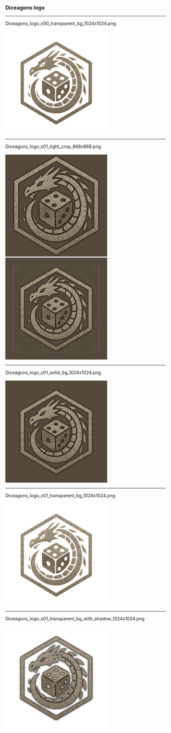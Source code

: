 ### Diceagons logo

---

Diceagons_logo_v00_transparent_bg_1024x1024.png<br><br>
<a href="https://raw.githubusercontent.com/jesterjunk/WurmUnlimited_Diceagons/refs/heads/master/logo/Diceagons_logo_v00_transparent_bg_1024x1024.png" title="Diceagons_logo_v00_transparent_bg_1024x1024.png">
<img width="320px" src="https://github.com/jesterjunk/WurmUnlimited_Diceagons/blob/master/logo/Diceagons_logo_v00_transparent_bg_1024x1024.png" title="Diceagons_logo_v00_transparent_bg_1024x1024.png">
</a>
<hr>
Diceagons_logo_v01_tight_crop_868x868.png<br><br>
<a href="https://github.com/jesterjunk/WurmUnlimited_Diceagons/blob/master/logo/Diceagons_logo_v01_tight_crop_868x868.png" title="Diceagons_logo_v01_tight_crop_868x868.png">
<img width="320px" src="https://github.com/jesterjunk/WurmUnlimited_Diceagons/blob/master/logo/Diceagons_logo_v01_tight_crop_868x868.png">
</a><a href="https://github.com/jesterjunk/WurmUnlimited_Diceagons/blob/master/logo/2025-05-03_222205.png" title="2025-05-03_222205.png">
<img width="320px" src="https://github.com/jesterjunk/WurmUnlimited_Diceagons/blob/master/logo/2025-05-03_222205.png">
</a>
<hr>
Diceagons_logo_v01_solid_bg_1024x1024.png<br><br>
<a href="https://raw.githubusercontent.com/jesterjunk/WurmUnlimited_Diceagons/refs/heads/master/logo/Diceagons_logo_v01_solid_bg_1024x1024.png" title="Diceagons_logo_v01_solid_bg_1024x1024.png">
<img width="320px" src="https://github.com/jesterjunk/WurmUnlimited_Diceagons/blob/master/logo/Diceagons_logo_v01_solid_bg_1024x1024.png" title="Diceagons_logo_v01_solid_bg_1024x1024.png">
</a>
<hr>
Diceagons_logo_v01_transparent_bg_1024x1024.png<br><br>
<a href="https://raw.githubusercontent.com/jesterjunk/WurmUnlimited_Diceagons/refs/heads/master/logo/Diceagons_logo_v01_transparent_bg_1024x1024.png" title="Diceagons_logo_v01_transparent_bg_1024x1024.png">
<img width="320px" src="https://github.com/jesterjunk/WurmUnlimited_Diceagons/blob/master/logo/Diceagons_logo_v01_transparent_bg_1024x1024.png" title="Diceagons_logo_v01_transparent_bg_1024x1024.png">
</a>
<hr>
Diceagons_logo_v01_transparent_bg_with_shadow_1024x1024.png<br><br>
<a href="https://raw.githubusercontent.com/jesterjunk/WurmUnlimited_Diceagons/refs/heads/master/logo/Diceagons_logo_v01_transparent_bg_with_shadow_1024x1024.png" title="Diceagons_logo_v01_transparent_bg_with_shadow_1024x1024.png">
<img width="320px" src="https://github.com/jesterjunk/WurmUnlimited_Diceagons/blob/master/logo/Diceagons_logo_v01_transparent_bg_with_shadow_1024x1024.png" title="Diceagons_logo_v01_transparent_bg_with_shadow_1024x1024.png">
</a>
